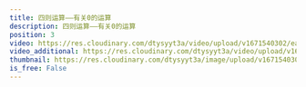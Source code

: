 ```yaml
---
title: 四则运算——有关0的运算
description: 四则运算——有关0的运算
position: 3
video: https://res.cloudinary.com/dtysyyt3a/video/upload/v1671540302/easymath/4年级下/01单元四则运算/xpvux58ru64gopnmdl86.mp4
video_additional: https://res.cloudinary.com/dtysyyt3a/video/upload/v1671540379/easymath/4年级下/01单元四则运算/每课一题的解答视频/phwjkiffsi1s8b9qke24.mp4
thumbnail: https://res.cloudinary.com/dtysyyt3a/image/upload/v1671540305/easymath/4年级下/01单元四则运算/zt3xhrkmmudw6cljbg6n.png
is_free: False
---
```

